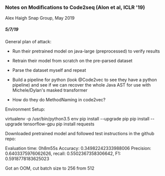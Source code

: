 ### Notes on Modifications to Code2seq (Alon et al, ICLR '19)
Alex Haigh
Snap Group, May 2019

##### 5/7/19

General plan of attack:
- Run their pretrained model on java-large (preprocessed) to verify results
- Retrain their model from scratch on the pre-parsed dataset
- Parse the dataset myself and repeat
- Build a pipeline for python (look @Code2vec to see they have a python pipeline) and see if we can recover the whole Java AST for use with Michele/Dylan's masked transformer

- How do they do MethodNaming in code2vec?

Environment Setup:

virtualenv -p /usr/bin/python3.5 env
pip install --upgrade pip
pip install --upgrade tensorflow-gpu
pip install requests

Downloaded pretrained model and followed test instructions in the github repo:

Evaluation time: 0h8m55s
Accuracy: 0.34982242333988006
Precision: 0.6403375976062626, recall: 0.5502367358306642, F1: 0.5918778183625023

Got an OOM, cut batch size to 256 from 512